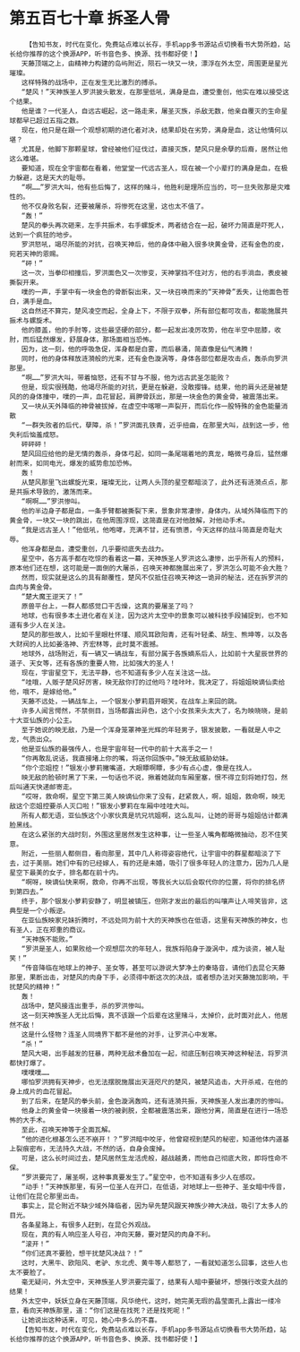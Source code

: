 # 第五百七十章 拆圣人骨
        【告知书友，时代在变化，免费站点难以长存，手机app多书源站点切换看书大势所趋，站长给你推荐的这个换源APP，听书音色多、换源、找书都好使！】
       天藤顶端之上，由精神力构建的岛屿附近，陨石一块又一块，漂浮在外太空，周围更是星光璀璨。
       这样特殊的战场中，正在发生无比激烈的搏杀。
       “楚风！”天神族圣人罗洪披头散发，在那里低吼，满身是血，遭受重创，他实在难以接受这个结果。
       他是谁？一代圣人，自远古崛起，这一路走来，屠圣灭族，杀敌无数，他亲自覆灭的生命星球都早已超过五指之数。
       现在，他只是在跟一个观想初期的进化者对决，结果却处在劣势，满身是血，这让他情何以堪？
       尤其是，他脚下那颗星球，曾经被他们征伐过，直接灭族，楚风只是余孽的后裔，居然让他这么难堪。
       要知道，现在全宇宙都在看着，他堂堂一代远古圣人，现在被一个小辈打的满身是血，在极力躲避，这是天大的耻辱。
       “啊……”罗洪大叫，他有些后悔了，这样的赌斗，他胜利是理所应当的，可一旦失败那是灾难性的。
       他不仅身败名裂，还要被屠杀，将惨死在这里，这也太不值了。
       “轰！”
       楚风的拳头再次砸来，左手共振术，右手螺旋术，两者结合在一起，破坏力简直是吓死人，达到一个疯狂的地步。
       罗洪怒吼，竭尽所能的对抗，召唤天神后，他的身体中融入很多块黄金骨，还有金色的皮，宛若天神的恩赐。
       “砰！”
       这一次，当拳印相撞后，罗洪面色又一次惨变，天神掌挡不住对方，他的右手淌血，表皮被撕裂开来。
       噗的一声，手掌中有一块金色的骨断裂出来，又一块召唤而来的“天神骨”丢失，让他面色苍白，满手是血。
       这自然还不算完，楚风凌空而起，全身上下，不限于双拳，所有部位都可攻击，都能施展共振术与螺旋术。
       他的膝盖，他的手肘等，这些最坚硬的部分，都一起发出凌厉攻势，他在半空中屈膝，收肘，而后猛然爆发，舒展身体，那场面相当恐怖。
       因为，这一刻，他的呼吸急促，浑身都是白雾，而后暴涌，简直像是仙气沸腾！
       同时，他的身体释放涟漪般的光束，还有金色漩涡等，身体各部位都是攻击点，轰杀向罗洪那里。
       “啊……”罗洪大叫，带着恼怒，还有不甘与不服，他为远古武圣怎能败？
       但是，现实很残酷，他竭尽所能的对抗，更是在躲避，没敢撄锋。结果，他的肩头还是被楚风的的身体撞中，噗的一声，血花冒起，肩胛骨跃出，那是一块金色的黄金骨，被震落出来。
       又一块从天外降临的神骨被拔掉，在虚空中喀嚓一声裂开，而后化作一股特殊的金色能量消散
       “一群失败者的后代，孽障，杀！”罗洪面孔铁青，近乎扭曲，在那里大叫，战到这一步，他失利后恼羞成怒。
       砰砰砰！
       楚风回应给他的是无情的轰杀，身体弓起，如同一条尾端着地的真龙，略微弓身后，猛然爆射而来，如同电光，爆发的威势愈加恐怖。
       轰！
       从楚风那里飞出螺旋光束，璀璨无比，让两人头顶的星空都暗淡了，此外还有涟漪点点，那是共振术导致的，激荡而来。
       “啊啊……”罗洪惨叫。
       他的半边身子都是血，一条手臂都被撕裂下来，景象非常凄惨，身体内，从域外降临而下的黄金骨，一块又一块的跳出，在他周围浮现，这简直是在对他肢解，对他动手术。
       “我是远古圣人！”他低吼，他咆哮，充满不甘，还有愤懑，今天这样的战斗简直是奇耻大辱。
       他浑身都是血，遭受重创，几乎要彻底失去战力。
       星空中，各方高手都在吃惊的看着这一幕，天神族圣人罗洪这么凄惨，出乎所有人的预料，原本他们还在想，这可能是一面倒的大屠杀，召唤天神都施展出来了，罗洪怎么可能不会大胜？
       然而，现实就是这么的具有颠覆性，楚风不仅抵住召唤天神这一诡异的秘法，还在拆罗洪的血肉与黄金骨。
       “楚大魔王逆天了！”
       原兽平台上，一群人都感觉口干舌燥，这真的要屠圣了吗？
       地球，也有很多本土进化者在关注，因为这片太空中的景象可以被科技手段捕捉到，也不知道有多少人在关注。
       楚风的那些故人，比如千里眼杜怀瑾、顺风耳欧阳青，还有叶轻柔、胡生、熊坤等，以及各大财阀的人比如姜洛神、齐宏林等，此时莫不震撼。
       地球外，战场附近，有一辆又一辆战车，有部分属于各族嫡系后人，比如前十大星辰世界的道子、天女等，还有各族的重要人物，比如强大的圣人！
       现在，宇宙星空下，无法平静，也不知道有多少人在关注这一战。
       “哇哦，人贩子楚风好厉害，映无敌你打的过他吗？哇咔咔，我决定了，将姐姐映谪仙卖给他，哦不，是嫁给他。”
       天藤不远处，一辆战车上，一个银发小萝莉眉开眼笑，在战车上来回的跳。
       许多人闻言愕然，不禁侧目，当场都露出异色，这个小女孩来头太大了，名为映晓晓，是前十大亚仙族的小公主。
       至于她说的映无敌，乃是一个浑身笼罩神圣光辉的年轻男子，银发披散，一看就是人中之龙，气质出众。
       他是亚仙族的最强传人，也是宇宙年轻一代中的前十大高手之一！
       “你再敢乱说话，我直接堵上你的嘴，将送你回族中。”映无敌威胁幼妹。
       “你个恋姐控！”银发小萝莉撇嘴道，大眼瞟啊瞟，多少有点心虚，像是在找人。
       映无敌的脸顿时黑了下来，一句话也不说，揪着她就向车厢里塞，恨不得立刻将她打包，然后叫通天快递邮寄走。
       “哎呀，救命啊，星空下第三美人映谪仙你来了没有，赶紧救人，啊，姐姐，救命啊，映无敌这个恋姐控要杀人灭口啦！”银发小萝莉在车厢中哇哇大叫。
       所有人都无语，亚仙族这个小家伙真是坑兄坑姐啊，这么乱叫，让她的哥哥与姐姐估计都满脸黑线。
       在这么紧张的大战时刻，外围这里居然发生这种事，让一些圣人嘴角都略微抽动，忍不住笑意。
       附近，一些丽人都侧目，看向那里，其中几人称得姿容绝代，让宇宙中的群星都暗淡了下去，过于美丽。她们中有的已经嫁人，有的还是未婚，吸引了很多年轻人的注意力，因为几人是星空下最美的女子，排名都在前十内。
       “啊呀，映谪仙快来啊，救命，你再不出现，等我长大以后会取代你的位置，将你的排名挤到第四去。”
       终于，那个银发小萝莉安静了，明显被镇压，但刚才发出的最后的叫嚷声让人啼笑皆非，这典型是一个小叛逆。
       在亚仙族映家兄妹折腾时，不远处同为前十大的天神族也在低语，这里有天神族的神女，也有圣人，正在郑重的商议。
       “天神族不能败。”
       “罗洪是圣人，如果败给一个观想层次的年轻人，我族将陷身于漩涡中，成为谈资，被人耻笑！”
       “传音降临在地球上的神子、圣女等，甚至可以游说大梦净土的秦珞音，请他们去昆仑天藤那里，果断出击，对楚风的肉身下手，必须得中断这次的决战，或者想办法对天藤施加影响，干扰楚风的精神！”
       轰！
       战场中，楚风接连出重手，杀的罗洪惨叫。
       这一刻天神族圣人无比后悔，真不该跟一个后辈在这里赌斗，太掉价，此时面对此人，他居然不敌！
       这是什么怪物？连圣人同境界下都不是他的对手，让罗洪心中发寒。
       “杀！”
       楚风大喝，出手越发的狂暴，两种无敌术叠加在一起，彻底压制召唤天神这种秘法，将罗洪都快打爆了。
       噗噗噗……
       哪怕罗洪拥有天神步，也无法摆脱施展出天涯咫尺的楚风，被楚风追击，大开杀戒，在他的身上成片的血花冒起。
       到了后来，在楚风的拳头前，金色漩涡轰鸣，还有涟漪共振，天神族圣人发出凄厉的惨叫。
       他身上的黄金骨一块接着一块的被剥脱，全都被震落出来，跟他分离，简直是在进行一场恐怖的大手术。
       至此，召唤天神等于全面瓦解。
       “他的进化根基怎么还不崩开！？”罗洪暗中咬牙，他曾窥视到楚风的秘密，知道他体内道基上裂痕密布，无法持久大战，不然的话，自身会废掉。
       可是，这么长时间过去，楚风居然生龙活虎般，越战越勇，而他自己彻底大败，即将性命不保。
       “罗洪要完了，屠圣啊，这种事真要发生了。”星空中，也不知道有多少人在感叹。
       “动手！”天神族那里，有另一位圣人在开口，在低语，对地球上一些神子、圣女暗中传音，让他们在昆仑那里出击。
       事实上，昆仑附近不缺少域外降临者，因为早先楚风跟天神族少神大决战，吸引了太多人的目光。
       各条星路上，有很多人赶到，在昆仑外观战。
       现在，真的有人响应圣人号召，冲向天藤，要对楚风的肉身不利。
       “滚开！”
       “你们还真不要脸，想干扰楚风决战？！”
       这时，大黑牛、欧阳风、老驴、东北虎、黄牛等人都怒了，一看就知道怎么回事，这些人也太不要脸了。
       毫无疑问，外太空中，天神族圣人罗洪要完蛋了，结果有人暗中要破坏，想强行改变大战的结果！
       外太空中，妖妖立身在天藤顶端，风华绝代，这时，她完美无瑕的晶莹面孔上露出一缕冷意，看向天神族那里，道：“你们这是在找死？还是找死呢！”
       让她说出这种话来，可见，她心中多么的不喜。
       【告知书友，时代在变化，免费站点难以长存，手机app多书源站点切换看书大势所趋，站长给你推荐的这个换源APP，听书音色多、换源、找书都好使！】